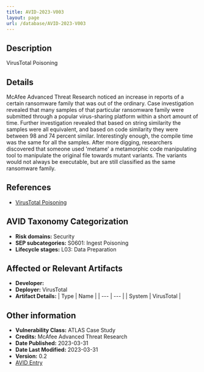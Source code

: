 ```yaml
---
title: AVID-2023-V003
layout: page
url: /database/AVID-2023-V003
---
```


## Description

VirusTotal Poisoning

## Details

McAfee Advanced Threat Research noticed an increase in reports of a certain ransomware family that was out of the ordinary. Case investigation revealed that many samples of that particular ransomware family were submitted through a popular virus-sharing platform within a short amount of time. Further investigation revealed that based on string similarity the samples were all equivalent, and based on code similarity they were between 98 and 74 percent similar. Interestingly enough, the compile time was the same for all the samples. After more digging, researchers discovered that someone used 'metame' a metamorphic code manipulating tool to manipulate the original file towards mutant variants. The variants would not always be executable, but are still classified as the same ransomware family.

## References

- [VirusTotal Poisoning](https://atlas.mitre.org/studies/AML.CS0002)

## AVID Taxonomy Categorization

- **Risk domains:** Security
- **SEP subcategories:** S0601: Ingest Poisoning
- **Lifecycle stages:** L03: Data Preparation

## Affected or Relevant Artifacts

- **Developer:** 
- **Deployer:** VirusTotal
- **Artifact Details:**
| Type | Name |
| --- | --- | 
| System | VirusTotal |

## Other information

- **Vulnerability Class:** ATLAS Case Study
- **Credits:** McAfee Advanced Threat Research
- **Date Published:** 2023-03-31
- **Date Last Modified:** 2023-03-31
- **Version:** 0.2
- [AVID Entry](https://github.com/avidml/avid-db/tree/main/vulnerabilities/2023/AVID-2023-V003.json)

